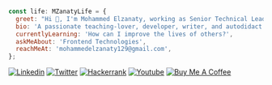 

```javascript

const life: MZanatyLife = {
  greet: "Hi 👋, I'm Mohammed Elzanaty, working as Senior Technical Lead at _VOIS & Web ND Lead at Udacity",
  bio: 'A passionate teaching-lover, developer, writer, and autodidact. from Egypt',
  currentlyLearning: 'How can I improve the lives of others?',
  askMeAbout: 'Frontend Technologies',
  reachMeAt: 'mohammedelzanaty129@gmail.com',
};
``` 

[![Linkedin](https://img.shields.io/badge/LinkedIn-0077B5?style=flat&logo=linkedin&logoColor=white)](https://www.linkedin.com/comm/mynetwork/discovery-see-all?usecase=PEOPLE_FOLLOWS&followMember=moelzanaty3/)
[![Twitter](https://img.shields.io/badge/Twitter-1DA1F2?style=flat&logo=twitter&logoColor=white)](https://twitter.com/moelzanaty3)
[![Hackerrank](https://img.shields.io/badge/-Hackerrank-2EC866?style=flat&logo=HackerRank&logoColor=white)](https://www.hackerrank.com/MohammedElzanaty)
[![Youtube](https://img.shields.io/badge/YouTube-FF0000?style=flat&logo=youtube&logoColor=white)](https://www.youtube.com/c/mohammedelzanatyacademy)
[![Buy Me A Coffee](https://www.buymeacoffee.com/assets/img/custom_images/yellow_img.png)](https://www.buymeacoffee.com/moelzanaty3)
<!-- [![Support me on Patreon](https://img.shields.io/endpoint.svg?url=https%3A%2F%2Fshieldsio patreon.vercel.app%2Fapi%3Fusername%3Dmohammedelzanaty%26type%3Dpatrons&style=flat)](https://patreon.com/moelzanaty3) -->
<!-- ![Profile views](https://visitor-badge.laobi.icu/badge?page_id=moelzanaty3) -->





<!-- ![Anurag's GitHub stats](https://github-readme-stats.vercel.app/api?username=mohammedelzanaty&show_icons=true&theme=dark) -->

<!--
### Hi there 👋
**mohammedelzanaty/mohammedelzanaty** is a ✨ _special_ ✨ repository because its `README.md` (this file) appears on your GitHub profile.

Here are some ideas to get you started:

- 🔭 I’m currently working on ...
- 🌱 I’m currently learning ...
- 👯 I’m looking to collaborate on ...
- 🤔 I’m looking for help with ...
- 💬 Ask me about ...
- 📫 How to reach me: ...
- 😄 Pronouns: ...
- ⚡ Fun fact: ...
-->
